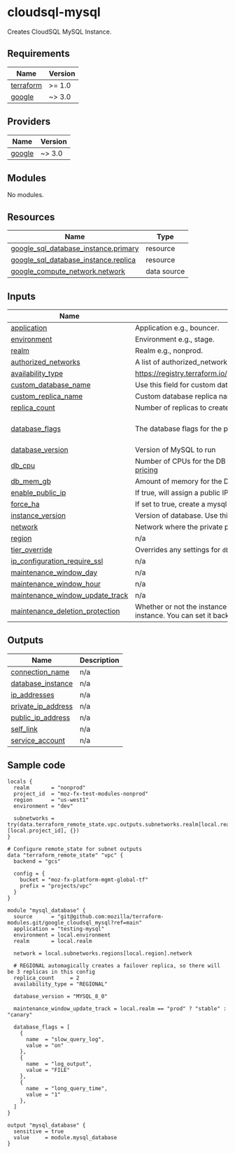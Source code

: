 # cloudsql-mysql
Creates CloudSQL MySQL Instance.

## Requirements

| Name | Version |
|------|---------|
| <a name="requirement_terraform"></a> [terraform](#requirement\_terraform) | >= 1.0 |
| <a name="requirement_google"></a> [google](#requirement\_google) | ~> 3.0 |

## Providers

| Name | Version |
|------|---------|
| <a name="provider_google"></a> [google](#provider\_google) | ~> 3.0 |

## Modules

No modules.

## Resources

| Name | Type |
|------|------|
| [google_sql_database_instance.primary](https://registry.terraform.io/providers/hashicorp/google/latest/docs/resources/sql_database_instance) | resource |
| [google_sql_database_instance.replica](https://registry.terraform.io/providers/hashicorp/google/latest/docs/resources/sql_database_instance) | resource |
| [google_compute_network.network](https://registry.terraform.io/providers/hashicorp/google/latest/docs/data-sources/compute_network) | data source |

## Inputs

| Name | Description | Type | Default | Required |
|------|-------------|------|---------|:--------:|
| <a name="input_application"></a> [application](#input\_application) | Application e.g., bouncer. | `any` | n/a | yes |
| <a name="input_environment"></a> [environment](#input\_environment) | Environment e.g., stage. | `any` | n/a | yes |
| <a name="input_realm"></a> [realm](#input\_realm) | Realm e.g., nonprod. | `any` | n/a | yes |
| <a name="input_authorized_networks"></a> [authorized\_networks](#input\_authorized\_networks) | A list of authorized\_network maps: https://www.terraform.io/docs/providers/google/r/sql_database_instance.html | `list` | `[]` | no |
| <a name="input_availability_type"></a> [availability\_type](#input\_availability\_type) | https://registry.terraform.io/providers/hashicorp/google/latest/docs/resources/sql_database_instance#availability_type | `string` | `"ZONAL"` | no |
| <a name="input_custom_database_name"></a> [custom\_database\_name](#input\_custom\_database\_name) | Use this field for custom database name. | `string` | `""` | no |
| <a name="input_custom_replica_name"></a> [custom\_replica\_name](#input\_custom\_replica\_name) | Custom database replica name. | `string` | `""` | no |
| <a name="input_replica_count"></a> [replica\_count](#input\_replica\_count) | Number of replicas to create. | `int` | `0` | no |
| <a name="input_database_flags"></a> [database\_flags](#input\_database\_flags) | The database flags for the primary instance. See [more details](https://cloud.google.com/sql/docs/mysql/flags) | `list(object({ name = string, value = string }))` | `[]` | no |
| <a name="input_database_version"></a> [database\_version](#input\_database\_version) | Version of MySQL to run | `string` | `"MYSQL_5_7"` | no |
| <a name="input_db_cpu"></a> [db_cpu](#input\_db\_cpu) | Number of CPUs for the DB instance. Must be even number. See: https://cloud.google.com/sql/pricing#2nd-gen-pricing | `string` | `"2"` | no |
| <a name="input_db_mem_gb"></a> [db_mem_gb](#input\_mem\_gb) | Amount of memory for the DB instance in GB. See: https://cloud.google.com/sql/pricing#2nd-gen-pricing | `string` | `"12"` | no |
| <a name="input_enable_public_ip"></a> [enable\_public\_ip](#input\_enable\_public\_ip) | If true, will assign a public IP to database instance. | `bool` | `false` | no |
| <a name="input_force_ha"></a> [force\_ha](#input\_force\_ha) | If set to true, create a mysql replica for HA. Currently the availability\_type works only for postgres | `bool` | `false` | no |
| <a name="input_instance_version"></a> [instance\_version](#input\_instance\_version) | Version of database. Use this field if you need to spin up a new database instance. | `string` | `"v1"` | no |
| <a name="input_network"></a> [network](#input\_network) | Network where the private peering should attach. | `string` | `"default"` | no |
| <a name="input_region"></a> [region](#input\_region) | n/a | `string` | `"us-west1"` | no |
| <a name="input_tier"></a> [tier_override](#input\_tier) | Overrides any settings for `db_cpu` and `db_mem_gb`. See: https://cloud.google.com/sql/pricing#2nd-gen-pricing | `string` | `""` | no |
| <a name="input_ip_configuration_require_ssl"></a> [ip\_configuration\_require\_ssl](#input\_ip\_configuration\_require\_ssl) | n/a | `bool` | `true` | no |
| <a name="input_maintenance_window_day"></a> [maintenance\_window\_day](#input\_maintenance\_window\_day) | n/a | `number` | `2` | no |
| <a name="input_maintenance_window_hour"></a> [maintenance\_window\_hour](#input\_maintenance\_window\_hour) | n/a | `number` | `16` | no |
| <a name="input_maintenance_window_update_track"></a> [maintenance\_window\_update\_track](#input\_maintenance\_window\_update\_track) | n/a | `string` | `"stable"` | no |
| <a name="input_deletion_protection"></a> [maintenance\_deletion\_protection](#input\_deletion\_protection) | Whether or not the instance(s) is/are protected from deletion. Must be set to false BEFORE attempting to delete an instance. You can set it back to `true` in the apply that actually deletes the instance, though. | `bool` | `true` | no |

## Outputs

| Name | Description |
|------|-------------|
| <a name="output_connection_name"></a> [connection\_name](#output\_connection\_name) | n/a |
| <a name="output_database_instance"></a> [database\_instance](#output\_database\_instance) | n/a |
| <a name="output_ip_addresses"></a> [ip\_addresses](#output\_ip\_addresses) | n/a |
| <a name="output_private_ip_address"></a> [private\_ip\_address](#output\_private\_ip\_address) | n/a |
| <a name="output_public_ip_address"></a> [public\_ip\_address](#output\_public\_ip\_address) | n/a |
| <a name="output_self_link"></a> [self\_link](#output\_self\_link) | n/a |
| <a name="output_service_account"></a> [service\_account](#output\_service\_account) | n/a |

## Sample code
```hcl
locals {
  realm       = "nonprod"
  project_id  = "moz-fx-test-modules-nonprod"
  region      = "us-west1"
  environment = "dev"

  subnetworks = try(data.terraform_remote_state.vpc.outputs.subnetworks.realm[local.realm][local.project_id], {})
}

# Configure remote_state for subnet outputs
data "terraform_remote_state" "vpc" {
  backend = "gcs"

  config = {
    bucket = "moz-fx-platform-mgmt-global-tf"
    prefix = "projects/vpc"
  }
}

module "mysql_database" {
  source      = "git@github.com:mozilla/terraform-modules.git/google_cloudsql_mysql?ref=main"
  application = "testing-mysql"
  environment = local.environment
  realm       = local.realm

  network = local.subnetworks.regions[local.region].network

  # REGIONAL automagically creates a failover replica, so there will be 3 replicas in this config
  replica_count     = 2
  availability_type = "REGIONAL"

  database_version = "MYSQL_8_0"

  maintenance_window_update_track = local.realm == "prod" ? "stable" : "canary"

  database_flags = [
    {
      name  = "slow_query_log",
      value = "on"
    },
    {
      name  = "log_output",
      value = "FILE"
    },
    {
      name  = "long_query_time",
      value = "1"
    },
  ]
}

output "mysql_database" {
  sensitive = true
  value     = module.mysql_database
}
```
